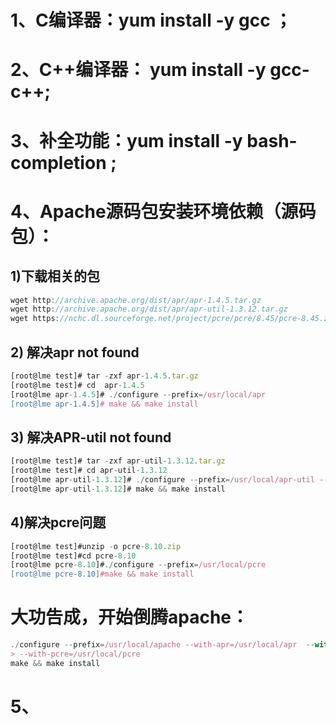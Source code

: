 # 1、C编译器：yum install -y gcc  ；

# 2、C++编译器： yum  install -y gcc-c++;

# 3、补全功能：yum install -y bash-completion  ;

# 4、Apache源码包安装环境依赖（源码包）：

## 1)下载相关的包



```javascript
wget http://archive.apache.org/dist/apr/apr-1.4.5.tar.gz  
wget http://archive.apache.org/dist/apr/apr-util-1.3.12.tar.gz  
wget https://nchc.dl.sourceforge.net/project/pcre/pcre/8.45/pcre-8.45.zip 
```



## 2) 解决apr not found



```javascript
[root@lme test]# tar -zxf apr-1.4.5.tar.gz  
[root@lme test]# cd  apr-1.4.5  
[root@lme apr-1.4.5]# ./configure --prefix=/usr/local/apr  
[root@lme apr-1.4.5]# make && make install  
```



## 3) 解决APR-util not found



```javascript
[root@lme test]# tar -zxf apr-util-1.3.12.tar.gz  
[root@lme test]# cd apr-util-1.3.12  
[root@lme apr-util-1.3.12]# ./configure --prefix=/usr/local/apr-util --with-apr=/usr/local/apr/bin/apr-1-config --enable-utf8   
[root@lme apr-util-1.3.12]# make && make install 
```



## 4)解决pcre问题



```javascript
[root@lme test]#unzip -o pcre-8.10.zip  
[root@lme test]#cd pcre-8.10  
[root@lme pcre-8.10]#./configure --prefix=/usr/local/pcre  
[root@lme pcre-8.10]#make && make install
```



# 大功告成，开始倒腾apache：



```javascript
./configure --prefix=/usr/local/apache --with-apr=/usr/local/apr  --with-apr-util=/usr/local/apr-util \
> --with-pcre=/usr/local/pcre
make && make install
```



# 5、